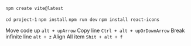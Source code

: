 `npm create vite@latest`

`cd project-1`
`npm install`
`npm run dev` 
`npm install react-icons`


Move code up `alt + upArrow`
Copy line `Ctrl + alt + upOrDownArrow`
Break infinite line `alt + z`
Align All item `Shit + alt + f` 
